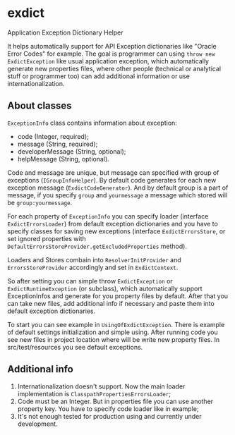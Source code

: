# exdict
Application Exception Dictionary Helper

It helps automatically support for API Exception dictionaries like "Oracle Error Codes" for example.
The goal is programmer can using <code>throw new ExdictException</code> like usual application exception, which automatically generate new properties files, where other people (technical or analytical stuff or programmer too) can add additional information or use internationalization.

## About classes

<code>ExceptionInfo</code> class contains information about exception:
* code (Integer, required);
* message (String, required);
* developerMessage (String, optional);
* helpMessage (String, optional).

Code and message are unique, but message can specified with group of exceptions (<code>IGroupInfoHelper</code>).
By default code generates for each new exception message (<code>ExdictCodeGenerator</code>).
And by default group is a part of message, if you specify <code>group</code> and <code>yourmessage</code> a message which stored will be <code>group:yourmessage</code>.

For each property of <code>ExceptionInfo</code> you can specify loader (interface <code>ExdictErrorsLoader</code>) from default exception dictionaries and you have to specify classes for saving new exceptions (interface <code>ExdictErrorsStore</code>, or set ignored properties with <code>DefaultErrorsStoreProvider.getExcludedProperties</code> method). 

Loaders and Stores combain into <code>ResolverInitProvider</code> and <code>ErrorsStoreProvider</code> accordingly and set in <code>ExdictContext</code>.

So after setting you can simple throw <code>ExdictException</code> or <code>ExdictRuntimeException</code> (or subclass), which automatically support ExceptionInfos and generate for you property files by default. After that you can take new files, add additional info if necessary and paste them into default exception dictionaries. 

To start you can see example in <code>UsingOfExdictException</code>. There is example of default settings initialization and simple using.
After running code you see new files in project location where will be write new property files. In src/test/resources you see default exceptions.

## Additional info

1. Internationalization doesn't support. Now the main loader implementation is <code>ClasspathPropertiesErrorsLoader</code>;
2. Code must be an Integer. But in properties file you can use another property key. You have to specify code loader like in example;
3. It's not enough tested for production using and currently under development.